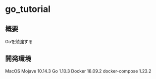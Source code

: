 # go_tutorial
## 概要
Goを勉強する

## 開発環境
MacOS  Mojave 10.14.3
Go     1.10.3
Docker 18.09.2
docker-compose 1.23.2
